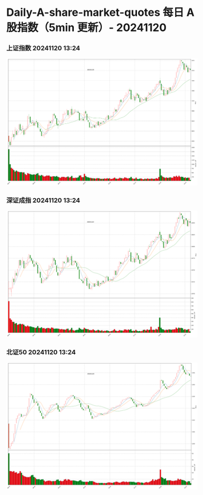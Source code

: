 
# Daily-A-share-market-quotes 每日 A 股指数（5min 更新）- 20241120

### 上证指数 20241120 13:24
![](./fig/2024/11/20241120-sh000001.png)

### 深证成指 20241120 13:24
![](./fig/2024/11/20241120-sz399001.png)

### 北证50 20241120 13:24
![](./fig/2024/11/20241120-bj899050.png)
